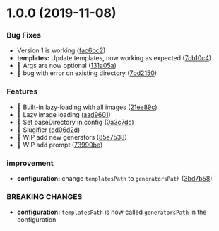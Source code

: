 # 1.0.0 (2019-11-08)

### Bug Fixes

* Version 1 is working ([fac6bc2](https://github.com/seanWLawrence/hendrix/commit/fac6bc239d3a3044d71e699ee66f4269e9bad746))
* **templates:** Update templates, now working as expected ([7cb10c4](https://github.com/seanWLawrence/hendrix/commit/7cb10c4abdfb4123f30d6e6ed4337e653f77b5e9))
* 🐛 Args are now optional ([131a05a](https://github.com/seanWLawrence/hendrix/commit/131a05a1a609fcd47fcf46dba7a52596425ec1c1))
* 🐛 bug with error on existing directory ([7bd2150](https://github.com/seanWLawrence/hendrix/commit/7bd21509415ca3d9cd5cf63ebf6a2d94036d2f84))


### Features

* 🎸 Built-in lazy-loading with all images ([21ee89c](https://github.com/seanWLawrence/hendrix/commit/21ee89c9cb7638526f3b55d26fe551fdfd736472))
* 🎸 Lazy image loading ([aad9601](https://github.com/seanWLawrence/hendrix/commit/aad9601ce73a45ace5a8c206ec39d0fab29e48dc))
* 🎸 Set baseDirectory in config ([0a3c7dc](https://github.com/seanWLawrence/hendrix/commit/0a3c7dc751ec43ba30294a166a3bec4ed15a45a6))
* 🎸 Slugifier ([dd06d2d](https://github.com/seanWLawrence/hendrix/commit/dd06d2d526c7ff3f655b5b542ace6f32c59269b2))
* 🎸 WIP add new generators ([85e7538](https://github.com/seanWLawrence/hendrix/commit/85e7538abac0791834ac13a208d7d9f9a728c4b1))
* 🎸 WIP add prompt ([73990be](https://github.com/seanWLawrence/hendrix/commit/73990be158324e486b3e533ddd2b4d470f2b9c6a))


### improvement

* **configuration:** change `templatesPath` to `generatorsPath` ([3bd7b58](https://github.com/seanWLawrence/hendrix/commit/3bd7b581d5d65738016dce8edd3e62505253e1d4))


### BREAKING CHANGES

* **configuration:** `templatesPath` is now called `generatorsPath` in the configuration

